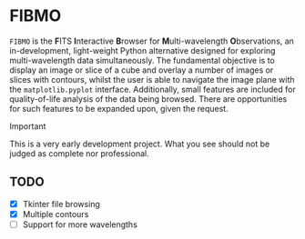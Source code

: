 # FIBMO
`FIBMO` is the **F**ITS **I**nteractive **B**rowser for **M**ulti-wavelength **O**bservations, an in-development, light-weight Python alternative designed for exploring multi-wavelength data simultaneously.
The fundamental objective is to display an image or slice of a cube and overlay a number of images or slices with contours, whilst the user is able to navigate the image plane with the `matplotlib.pyplot` interface.
Additionally, small features are included for quality-of-life analysis of the data being browsed. There are opportunities for such features to be expanded upon, given the request.

> [!IMPORTANT]
> This is a very early development project. What you see should not be judged as complete nor professional.

## TODO
- [x] Tkinter file browsing
- [x] Multiple contours
- [ ] Support for more wavelengths
